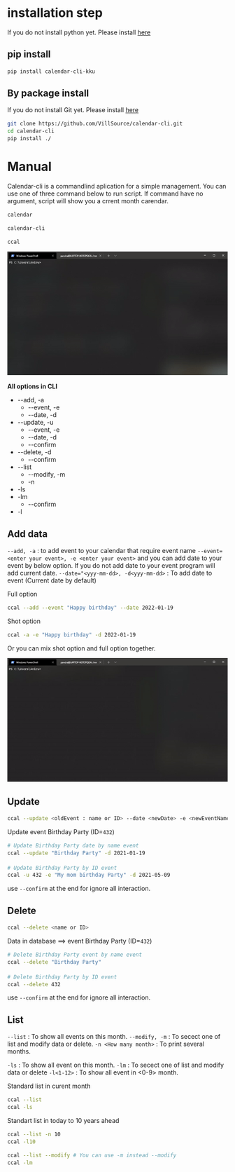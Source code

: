 
# installation step

If you do not install python yet. Please install [here](https://www.python.org/)

## pip install

```bash
pip install calendar-cli-kku
```

## By package install

If you do not install Git yet. Please install [here](https://git-scm.com/)

```bash
git clone https://github.com/VillSource/calendar-cli.git
cd calendar-cli
pip install ./
```

# Manual

Calendar-cli is a commandlind aplication for a simple management.
You can use one of three command below to run script. If command have no argument, script will show you a crrent month carendar.

```bash
calendar
```

```bash
calendar-cli
```

```bash
ccal
```

![Run script](https://github.com/VillSource/calendar-cli/blob/master/document/run.gif?raw=true)

**All options in CLI**

- --add, -a
  - --event, -e
  - --date, -d
- --update, -u
  - --event, -e
  - --date, -d
  - --confirm
- --delete, -d
  - --confirm
- --list
  - --modify, -m
  - -n
- -ls
- -lm
  - --confirm
- -l

## Add data

```--add, -a``` : to add event to your calendar that require event name 
`--event=<enter your event>, -e <enter your event>` and you can add date to your event by below option.
If you do not add date to your event program will add current date. 
`--date="<yyy-mm-dd>, -d<yyy-mm-dd>` : To add date to event (Current date by default)

Full option

```bash
ccal --add --event "Happy birthday" --date 2022-01-19
```

Shot option

```bash
ccal -a -e "Happy birthday" -d 2022-01-19
```

Or you can mix shot option and full option together.

![Add data](https://github.com/VillSource/calendar-cli/blob/master/document/add.gif?raw=true)

## Update

```bash
ccal --update <oldEvent : name or ID> --date <newDate> -e <newEventName>
```

Update event Birthday Party (ID=`432`)

```bash
# Update Birthday Party date by name event
ccal --update "Birthday Party" -d 2021-01-19

# Update Birthday Party by ID event
ccal -u 432 -e "My mom birthday Party" -d 2021-05-09
```

use `--confirm` at the end for ignore all interaction.

## Delete

```bash
ccal --delete <name or ID>
```

Data in database ==> event Birthday Party (ID=`432`)

```bash
# Delete Birthday Party event by name event
ccal --delete "Birthday Party"

# Delete Birthday Party by ID event
ccal --delete 432
```

use `--confirm` at the end for ignore all interaction.

## List

`--list` : To show all events on this month.
`--modify, -m` : To secect one of list and modify data or delete.
`-n <How many month>` : To print several months.

`-ls` : To show all event on this month.
`-lm` : To secect one of list and modify data or delete
`-l<1-12>` : To show all event in <0-9> month.

Standard list in curent month

```bash
ccal --list
ccal -ls
```

Standart list in today to 10 years ahead

```bash
ccal --list -n 10 
ccal -l10
```

```bash
ccal --list --modify # You can use -m instead --modify
ccal -lm
```
